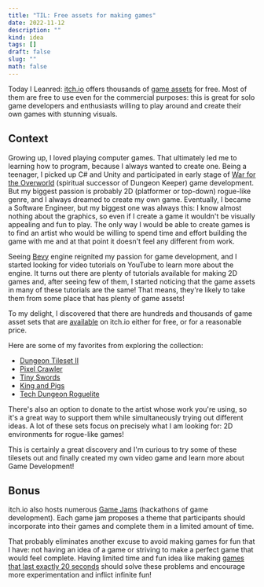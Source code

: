```yaml
---
title: "TIL: Free assets for making games"
date: 2022-11-12
description: ""
kind: idea
tags: []
draft: false
slug: ""
math: false
---
```


Today I Leanred: [itch.io](https://itch.io) offers thousands of [game
assets](https://itch.io/game-assets) for free. Most of them are free to use even
for the commercial purposes: this is great for solo game developers and
enthusiasts willing to play around and create their own games with stunning
visuals.

## Context

Growing up, I loved playing computer games. That ultimately led me to learning
how to program, because I always wanted to create one. Being a teenager, I
picked up C# and Unity and participated in early stage of [War for the
Overworld](https://store.steampowered.com/app/230190/War_for_the_Overworld/)
(spiritual successor of Dungeon Keeper) game development. But my biggest passion
is probably 2D (platformer or top-down) rogue-like genre, and I always dreamed
to create my own game. Eventually, I became a Software Engineer, but my biggest
one was always this: I know almost nothing about the graphics, so even if I
create a game it wouldn't be visually appealing and fun to play. The only way I
would be able to create games is to find an artist who would be willing to spend
time and effort building the game with me and at that point it doesn't feel any
different from work.

Seeing [Bevy](https://bevyengine.org/) engine reignited my passion for game
development, and I started looking for video tutorials on YouTube to learn more
about the engine. It turns out there are plenty of tutorials available for
making 2D games and, after seeing few of them, I started noticing that the game
assets in many of these tutorials are the same! That means, they're likely to
take them from some place that has plenty of game assets!

To my delight, I discovered that there are hundreds and thousands of game asset
sets that are [available](https://itch.io/game-assets/top-rated) on itch.io
either for free, or for a reasonable price.

Here are some of my favorites from exploring the collection:

- [Dungeon Tileset II](https://0x72.itch.io/dungeontileset-ii)
- [Pixel Crawler](https://anokolisa.itch.io/crawler-dungeon-prison)
- [Tiny Swords](https://pixelfrog-assets.itch.io/tiny-swords)
- [King and Pigs](https://pixelfrog-assets.itch.io/kings-and-pigs)
- [Tech Dungeon Roguelite](https://trevor-pupkin.itch.io/tech-dungeon-roguelite)

There's also an option to donate to the artist whose work you're using, so it's
a great way to support them while simultaneously trying out different ideas. A
lot of these sets focus on precisely what I am looking for: 2D environments for
rogue-like games!

This is certainly a great discovery and I'm curious to try some of these
tilesets out and finally created my own video game and learn more about Game
Development!

## Bonus

itch.io also hosts numerous [Game Jams](https://itch.io/jams) (hackathons of
game development). Each game jam proposes a theme that participants should
incorporate into their games and complete them in a limited amount of time.

That probably eliminates another excuse to avoid making games for fun that I
have: not having an idea of a game or striving to make a perfect game that would
feel complete. Having limited time and fun idea like making [games that last
exactly 20 seconds](https://itch.io/jam/20-second-game-jam) should solve these
problems and encourage more experimentation and inflict infinite fun!

